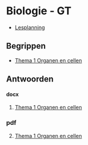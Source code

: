 # Biologie - GT

* [Lesplanning](lesplanning.md)

<!--

## Boek

* [Biologie Voor Jou VMBO 3a](boek/1_biologie_GTbvj_3GT_3a.pdf)

-->

## Begrippen

* [Thema 1 Organen en cellen](samenvattingen/598785-01_BVJ_3GT_sv1.pdf)

## Antwoorden

#### docx

1. [Thema 1 Organen en cellen](antwoorden/BVJ_3GT_UWB_T1.docx)

### pdf

2. [Thema 1 Organen en cellen](antwoorden/BVJ_3GT_UWB_T1.pdf)
